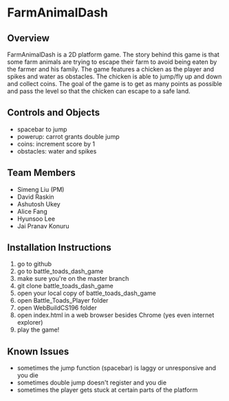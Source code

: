 <h1> FarmAnimalDash </h1>

<h2> Overview </h2>
<p> FarmAnimalDash is a 2D platform game. The story behind this game is that some farm animals are trying to escape their farm to avoid being eaten by the farmer and his family. The game features a chicken as the player and spikes and water as obstacles. The chicken is able to jump/fly up and down and collect coins. The goal of the game is to get as many points as possible and pass the level so that the chicken can escape to a safe land. </p> 
<h2> Controls and Objects </h2>
<ul>
  <li> spacebar to jump </li>
  <li> powerup: carrot grants double jump</li>
  <li> coins: increment score by 1 </li>
  <li> obstacles: water and spikes </li>
</ul>

<h2> Team Members </h2>
<ul>
  <li> Simeng Liu (PM)</li>
  <li>David Raskin</li>
  <li>Ashutosh Ukey</li>
  <li>Alice Fang</li>
  <li>Hyunsoo Lee</li>
  <li>Jai Pranav Konuru</li>
</ul>
<h2>Installation Instructions</h2> 
<ol>
  <li> go to github </li>
  <li>go to battle_toads_dash_game</li>
  <li>make sure you're on the master branch</li>
  <li>git clone battle_toads_dash_game</li>
  <li>open your local copy of battle_toads_dash_game</li>
  <li>open Battle_Toads_Player folder </li>
  <li>open WebBuildCS196 folder</li>
  <li>open index.html in a web browser besides Chrome (yes even internet explorer)</li>
  <li>play the game!</li>
</ol> 
<h2> Known Issues </h2>
<ul>
  <li> sometimes the jump function (spacebar) is laggy or unresponsive and you die</li>
  <li> sometimes double jump doesn't register and you die</li>
  <li> sometimes the player gets stuck at certain parts of the platform</li>
</ul>


